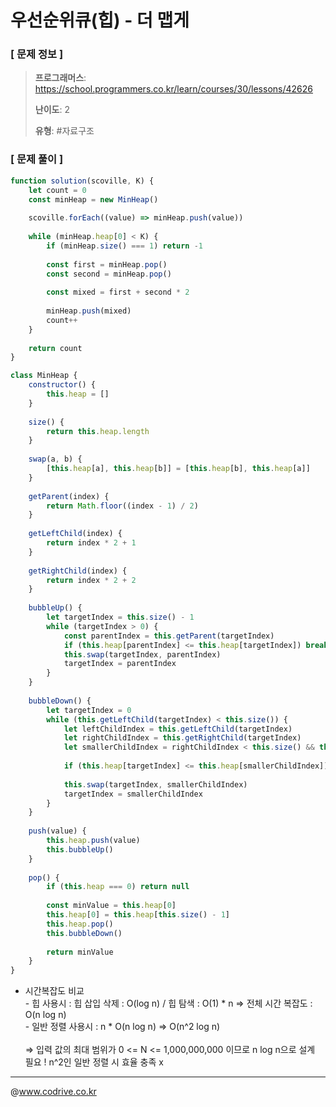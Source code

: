 # 우선순위큐(힙) - 더 맵게

### [ 문제 정보 ]
> **프로그래머스**: https://school.programmers.co.kr/learn/courses/30/lessons/42626
> 
> **난이도**: 2
>
> **유형**: #자료구조


### [ 문제 풀이 ]
```JavaScript
function solution(scoville, K) {
    let count = 0
    const minHeap = new MinHeap()
    
    scoville.forEach((value) => minHeap.push(value))
    
    while (minHeap.heap[0] < K) {
        if (minHeap.size() === 1) return -1
        
        const first = minHeap.pop()
        const second = minHeap.pop()
        
        const mixed = first + second * 2
        
        minHeap.push(mixed)
        count++
    }
    
    return count
}

class MinHeap {
    constructor() {
        this.heap = []
    }
    
    size() {
        return this.heap.length
    }
    
    swap(a, b) {
        [this.heap[a], this.heap[b]] = [this.heap[b], this.heap[a]]
    }
    
    getParent(index) {
        return Math.floor((index - 1) / 2)
    }
    
    getLeftChild(index) {
        return index * 2 + 1
    }
    
    getRightChild(index) {
        return index * 2 + 2
    }
    
    bubbleUp() {
        let targetIndex = this.size() - 1
        while (targetIndex > 0) {
            const parentIndex = this.getParent(targetIndex)
            if (this.heap[parentIndex] <= this.heap[targetIndex]) break
            this.swap(targetIndex, parentIndex)
            targetIndex = parentIndex
        }
    }
    
    bubbleDown() {
        let targetIndex = 0
        while (this.getLeftChild(targetIndex) < this.size()) {
            let leftChildIndex = this.getLeftChild(targetIndex)
            let rightChildIndex = this.getRightChild(targetIndex)
            let smallerChildIndex = rightChildIndex < this.size() && this.heap[rightChildIndex] < this.heap[leftChildIndex] ? rightChildIndex : leftChildIndex
            
            if (this.heap[targetIndex] <= this.heap[smallerChildIndex]) break
            
            this.swap(targetIndex, smallerChildIndex)
            targetIndex = smallerChildIndex
        }
    }
    
    push(value) {
        this.heap.push(value)
        this.bubbleUp()
    }
    
    pop() {
        if (this.heap === 0) return null
        
        const minValue = this.heap[0]
        this.heap[0] = this.heap[this.size() - 1]
        this.heap.pop()
        this.bubbleDown()
        
        return minValue
    }
}
```
* 시간복잡도 비교<br>  - 힙 사용시 : 힙 삽입 삭제 : O(log n) / 힙 탐색 : O(1) * n => 전체 시간 복잡도 : O(n log n)<br>  - 일반 정렬 사용시 : n * O(n log n) => O(n^2 log n)<br><br>=> 입력 값의 최대 범위가 0 <= N <= 1,000,000,000 이므로 n log n으로 설계 필요 ! n^2인 일반 정렬 시 효율 충족 x


---
@www.codrive.co.kr